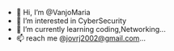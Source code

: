 - 👋 Hi, I’m @VanjoMaria
- 👀 I’m interested in CyberSecurity
- 🌱 I’m currently learning coding,Networking...
- 📫 reach me @jovrj2002@gmail.com...

<!---
VanjoMaria/VanjoMaria is a ✨ special ✨ repository because its `README.md` (this file) appears on your GitHub profile.
You can click the Preview link to take a look at your changes.
--->
